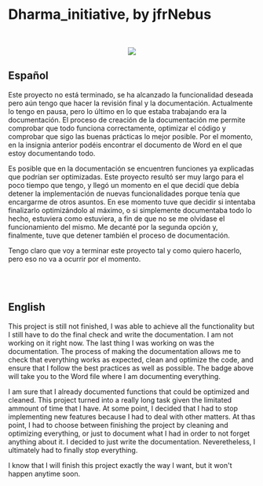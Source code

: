 # Dharma_initiative, by jfrNebus

<br>

<p align="center">
    <a href="Docs"><img src="https://img.shields.io/badge/%20Word%20file%20-007dce?style=plastic"/></a>
</p>

## Español

Este proyecto no está terminado, se ha alcanzado la funcionalidad deseada pero aún tengo que hacer la revisión final y la documentación. Actualmente lo tengo en pausa, pero lo último en lo que estaba trabajando era la documentación. El proceso de creación de la documentación me permite comprobar que todo funciona correctamente, optimizar el código y comprobar que sigo las buenas prácticas lo mejor posible. Por el momento, en la insignia anterior podéis encontrar el documento de Word en el que estoy documentando todo. 

Es posible que en la documentación se encuentren funciones ya explicadas que podrían ser optimizadas. Este proyecto resultó ser muy largo para el poco tiempo que tengo, y llegó un momento en el que decidí que debía detener la implementación de nuevas funcionalidades porque tenía que encargarme de otros asuntos. En ese momento tuve que decidir si intentaba finalizarlo optimizándolo al máximo, o si simplemente documentaba todo lo hecho, estuviera como estuviera, a fin de que no se me olvidase el funcionamiento del mismo. Me decanté por la segunda opción y, finalmente, tuve que detener también el proceso de documentación.

Tengo claro que voy a terminar este proyecto tal y como quiero hacerlo, pero eso no va a ocurrir por el momento.

<br>
<br>

## English

This project is still not finished, I was able to achieve all the functionality but I still have to do the final check and write the documentation. I am not working on it right now. The last thing I was working on was the documentation. The process of making the documentation allows me to check that everything works as expected, clean and optimize the code, and ensure that I follow the best practices as well as possible. The badge above will take you to the Word file where I am documenting everything.

I am sure that I already documented functions that could be optimized and cleaned. This project turned into a really long task given the limitated ammount of time that I have. At some point, I decided that I had to stop implementing new features because I had to deal with other matters. At thas point, I had to choose between finishing the project by cleaning and optimizing everything, or just to document what I had in order to not forget anything about it. I decided to just write the documentation. Neveretheless, I ultimately had to finally stop everything.

I know that I will finish this project exactly the way I want, but it won't happen anytime soon.

